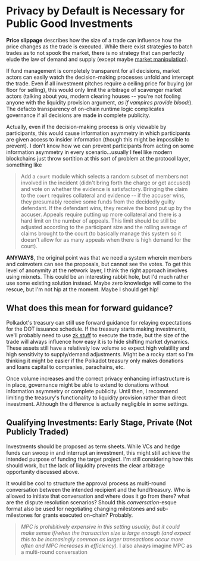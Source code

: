 # Privacy by Default is Necessary for Public Good Investments

**Price slippage** describes how the size of a trade can influence how the price changes as the trade is executed. While there exist strategies to batch trades as to not spook the market, there is no strategy that can perfectly elude the law of demand and supply (except maybe [market manipulation](https://arxiv.org/pdf/1811.10109.pdf)). 

If fund management is completely transparent for all decisions, market actors can easily watch the decision-making processes unfold and intercept the trade. Even if all investment pitches require a ceiling price for buying (or floor for selling), this would only limit the arbitrage of scavenger market actors (talking about you, modern clearing houses -- you're not fooling anyone with the liquidity provision argument, *as if vampires provide blood!*). The defacto transparency of on-chain runtime logic complicates governance if all decisions are made in complete publicity. 

Actually, even if the decision-making process is only viewable by participants, this would cause information asymmetry in which participants are given access to insider information (though this might be impossible to prevent). I don't know how we can prevent participants from acting on some information asymmetry in every scenario...usually I feel like modern blockchains just throw sortition at this sort of problem at the protocol layer, something like

> Add a `court` module which selects a random subset of members not involved in the incident (didn't bring forth the charge or get accused) and vote on whether the evidence is satisfactory. Bringing the claim to the `court` requires collateral and evidence -- if the accuser wins, they presumably receive some funds from the decidedly guilty defendant. If the defendant wins, they receive the bond put up by the accuser. Appeals require putting up more collateral and there is a hard limit on the number of appeals. This limit should be still be adjusted according to the participant size and the rolling average of claims brought to the court (to basically manage this system so it doesn't allow for as many appeals when there is high demand for the court).

**ANYWAYS**, the original point was that we need a system wherein members and coinvoters can see the proposals, but cannot see the votes. To get this level of anonymity at the network layer, I think the right approach involves using mixnets. This could be an interesting rabbit hole, but I'd much rather use some existing solution instead. Maybe zero knowledge will come to the rescue, but I'm not hip at the moment. Maybe I should get hip!

## What does this mean for forward guidance?

Polkadot's treasury can still use forward guidance for relaying expectations for the DOT issuance schedule. If the treasury starts making investments, we'll probably need to use [zk stuff](https://github.com/LayerXcom/zero-chain/tree/master/modules/encrypted-balances) to execute the trade, but the size of the trade will always influence how easy it is to hide shifting market dynamics. These assets still have a relatively low volume so expect high volatility and high sensitivity to supply/demand adjustments. Might be a rocky start so I'm thinking it might be easier if the Polkadot treasury only makes donations and loans capital to companies, parachains, etc. 

Once volume increases and the correct privacy enhancing infrastructure is in place, governance might be able to extend to donations without information asymmetry or complete publicity. Until then, I recommend limiting the treasury's functionality to liquidity provision rather than direct investment. Although the difference is actually negligible in some settings.

## Qualifying Investments: Early Stage, Private (Not Publicly Traded) <a name = "conclusion"></a>

Investments should be proposed as term sheets. While VCs and hedge funds can swoop in and interrupt an investment, this might still achieve the intended purpose of funding the target project. I'm still considering how this should work, but the lack of liquidity prevents the clear arbitrage opportunity discussed above.

It would be cool to structure the approval process as multi-round conversation between the intended recipient and the fund/treasury. Who is allowed to initiate that conversation and where does it go from there? what are the dispute resolution scenarios? Should this *conversation*-esque format also be used for negotiating changing milestones and sub-milestones for grants executed on-chain? Probably.

> *MPC is prohibitively expensive in this setting usually, but it could make sense if/when the transaction size is large enough (and expect this to be increasingly common as larger transactions occur more often and MPC increases in efficiency).* I also always imagine MPC as a multi-round conversation 
